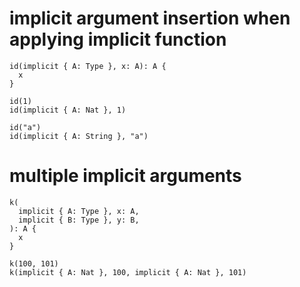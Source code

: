# implicit argument insertion when applying implicit function

``` cicada todo
id(implicit { A: Type }, x: A): A {
  x
}

id(1)
id(implicit { A: Nat }, 1)

id("a")
id(implicit { A: String }, "a")
```

# multiple implicit arguments

``` cicada todo
k(
  implicit { A: Type }, x: A,
  implicit { B: Type }, y: B,
): A {
  x
}

k(100, 101)
k(implicit { A: Nat }, 100, implicit { A: Nat }, 101)
```
